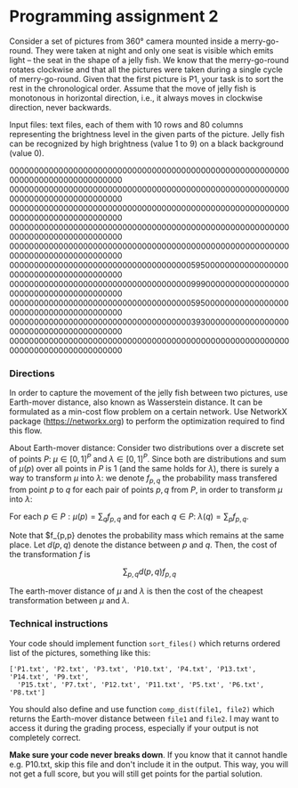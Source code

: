 # Programming assignment 2

Consider a set of pictures from 360° camera mounted inside a merry-go-round. They were taken at night and only one seat is visible which emits light – the seat in the shape of a jelly fish. We know that the merry-go-round rotates clockwise and that all the pictures were taken during a single cycle of merry-go-round. Given that the first picture is P1, your task is to sort the rest in the chronological order. Assume that the move of jelly fish is monotonous in horizontal direction, i.e., it always moves in clockwise direction, never backwards.

Input files: text files, each of them with 10 rows and 80 columns representing the brightness level in the given parts of the picture. Jelly fish can be recognized by high brightness (value 1 to 9) on a black background (value 0).

00000000000000000000000000000000000000000000000000000000000000000000000000000000
00000000000000000000000000000000000000000000000000000000000000000000000000000000
00000000000000000000000000000000000000000000000000000000000000000000000000000000
00000000000000000000000000000000000000000000000000000000000000000000000000000000
00000000000000000000000000000000000000000000000000000000000000000000000000000000
00000000000000000000000000000000000005950000000000000000000000000000000000000000
00000000000000000000000000000000000009990000000000000000000000000000000000000000
00000000000000000000000000000000000005950000000000000000000000000000000000000000
00000000000000000000000000000000000003930000000000000000000000000000000000000000
00000000000000000000000000000000000000000000000000000000000000000000000000000000
### Directions

In order to capture the movement of the jelly fish between two pictures, use Earth-mover distance, also known as Wasserstein distance. It can be formulated as a min-cost flow problem on a certain network. Use NetworkX package (https://networkx.org) to perform the optimization required to find this flow.

About Earth-mover distance: Consider two distributions over a discrete set of points $P$: $\mu\in[0,1]^P$ and $\lambda \in [0,1]^P$. Since both are distributions and sum of $\mu(p)$ over all points in $P$ is 1 (and the same holds for $\lambda$), there is surely a way to transform $\mu$ into $\lambda$: we denote $f_{p,q}$ the probability mass transfered from point $p$ to $q$ for each pair of points $p,q$ from $P$, in order to transform $\mu$ into $\lambda$:

For each $p\in P: \mu(p) = \sum_q f_{p,q}$ and for each $q\in P$: $\lambda(q) = \sum_p f_{p,q}$. 

Note that $f_{p,p} denotes the probability mass which remains at the same place.
Let $d(p,q)$ denote the distance between $p$ and $q$. Then, the cost of the transformation $f$ is

$$ \sum_{p,q} d(p,q) f_{p,q} $$

The earth-mover distance of $\mu$ and $\lambda$ is then the cost of the cheapest transformation between $\mu$ and $\lambda$.

### Technical instructions

Your code should implement function `sort_files()` which returns ordered list of the pictures, something like this:
```
['P1.txt', 'P2.txt', 'P3.txt', 'P10.txt', 'P4.txt', 'P13.txt', 'P14.txt', 'P9.txt',
  'P15.txt', 'P7.txt', 'P12.txt', 'P11.txt', 'P5.txt', 'P6.txt', 'P8.txt']
```
You should also define and use function `comp_dist(file1, file2)` which returns the Earth-mover distance between `file1` and `file2`. I may want to access it during the grading process, especially if your output is not completely correct.

**Make sure your code never breaks down**. If you know that it cannot handle e.g. P10.txt, skip this file and don't include it in the output. This way, you will not get a full score, but you will still get points for the partial solution.
